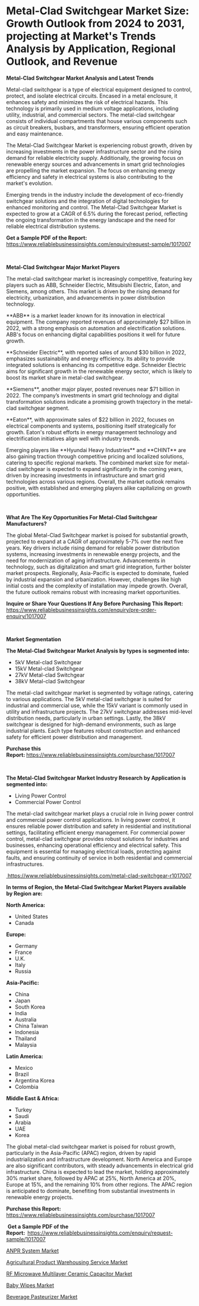 <p><h1>Metal-Clad Switchgear Market Size: Growth Outlook from 2024 to 2031, projecting at Market's Trends Analysis by Application, Regional Outlook, and Revenue</h1></p><p><strong>Metal-Clad Switchgear Market Analysis and Latest Trends</strong></p>
<p><p>Metal-clad switchgear is a type of electrical equipment designed to control, protect, and isolate electrical circuits. Encased in a metal enclosure, it enhances safety and minimizes the risk of electrical hazards. This technology is primarily used in medium voltage applications, including utility, industrial, and commercial sectors. The metal-clad switchgear consists of individual compartments that house various components such as circuit breakers, busbars, and transformers, ensuring efficient operation and easy maintenance.</p><p>The Metal-Clad Switchgear Market is experiencing robust growth, driven by increasing investments in the power infrastructure sector and the rising demand for reliable electricity supply. Additionally, the growing focus on renewable energy sources and advancements in smart grid technologies are propelling the market expansion. The focus on enhancing energy efficiency and safety in electrical systems is also contributing to the market's evolution. </p><p>Emerging trends in the industry include the development of eco-friendly switchgear solutions and the integration of digital technologies for enhanced monitoring and control. The Metal-Clad Switchgear Market is expected to grow at a CAGR of 6.5% during the forecast period, reflecting the ongoing transformation in the energy landscape and the need for reliable electrical distribution systems.</p></p>
<p><strong>Get a Sample PDF of the Report:&nbsp;</strong> <a href="https://www.reliablebusinessinsights.com/enquiry/request-sample/1017007?utm_campaign=1119&utm_medium=2&utm_source=Github&utm_content=ia&utm_term=04122024&utm_id=metal-clad-switchgear">https://www.reliablebusinessinsights.com/enquiry/request-sample/1017007</a></p>
<p>&nbsp;</p>
<p><strong>Metal-Clad Switchgear Major Market Players</strong></p>
<p><p>The metal-clad switchgear market is increasingly competitive, featuring key players such as ABB, Schneider Electric, Mitsubishi Electric, Eaton, and Siemens, among others. This market is driven by the rising demand for electricity, urbanization, and advancements in power distribution technology.</p><p>**ABB** is a market leader known for its innovation in electrical equipment. The company reported revenues of approximately $27 billion in 2022, with a strong emphasis on automation and electrification solutions. ABB's focus on enhancing digital capabilities positions it well for future growth.</p><p>**Schneider Electric**, with reported sales of around $30 billion in 2022, emphasizes sustainability and energy efficiency. Its ability to provide integrated solutions is enhancing its competitive edge. Schneider Electric aims for significant growth in the renewable energy sector, which is likely to boost its market share in metal-clad switchgear.</p><p>**Siemens**, another major player, posted revenues near $71 billion in 2022. The company’s investments in smart grid technology and digital transformation solutions indicate a promising growth trajectory in the metal-clad switchgear segment.</p><p>**Eaton**, with approximate sales of $22 billion in 2022, focuses on electrical components and systems, positioning itself strategically for growth. Eaton's robust efforts in energy management technology and electrification initiatives align well with industry trends.</p><p>Emerging players like **Hyundai Heavy Industries** and **CHINT** are also gaining traction through competitive pricing and localized solutions, catering to specific regional markets. The combined market size for metal-clad switchgear is expected to expand significantly in the coming years, driven by increasing investments in infrastructure and smart grid technologies across various regions. Overall, the market outlook remains positive, with established and emerging players alike capitalizing on growth opportunities.</p></p>
<p>&nbsp;</p>
<p><strong>What Are The Key Opportunities For Metal-Clad Switchgear Manufacturers?</strong></p>
<p><p>The global Metal-Clad Switchgear market is poised for substantial growth, projected to expand at a CAGR of approximately 5-7% over the next five years. Key drivers include rising demand for reliable power distribution systems, increasing investments in renewable energy projects, and the need for modernization of aging infrastructure. Advancements in technology, such as digitalization and smart grid integration, further bolster market prospects. Regionally, Asia-Pacific is expected to dominate, fueled by industrial expansion and urbanization. However, challenges like high initial costs and the complexity of installation may impede growth. Overall, the future outlook remains robust with increasing market opportunities.</p></p>
<p><strong>Inquire or Share Your Questions If Any Before Purchasing This Report:</strong> <a href="https://www.reliablebusinessinsights.com/enquiry/pre-order-enquiry/1017007?utm_campaign=1119&utm_medium=2&utm_source=Github&utm_content=ia&utm_term=04122024&utm_id=metal-clad-switchgear">https://www.reliablebusinessinsights.com/enquiry/pre-order-enquiry/1017007</a></p>
<p>&nbsp;</p>
<p><strong>Market Segmentation</strong></p>
<p><strong>The Metal-Clad Switchgear Market Analysis by types is segmented into:</strong></p>
<p><ul><li>5kV Metal-clad Switchgear</li><li>15kV Metal-clad Switchgear</li><li>27kV Metal-clad Switchgear</li><li>38kV Metal-clad Switchgear</li></ul></p>
<p><p>The metal-clad switchgear market is segmented by voltage ratings, catering to various applications. The 5kV metal-clad switchgear is suited for industrial and commercial use, while the 15kV variant is commonly used in utility and infrastructure projects. The 27kV switchgear addresses mid-level distribution needs, particularly in urban settings. Lastly, the 38kV switchgear is designed for high-demand environments, such as large industrial plants. Each type features robust construction and enhanced safety for efficient power distribution and management.</p></p>
<p><strong>Purchase this Report:&nbsp;</strong><a href="https://www.reliablebusinessinsights.com/purchase/1017007?utm_campaign=1119&utm_medium=2&utm_source=Github&utm_content=ia&utm_term=04122024&utm_id=metal-clad-switchgear">https://www.reliablebusinessinsights.com/purchase/1017007</a></p>
<p>&nbsp;</p>
<p><strong>The Metal-Clad Switchgear Market Industry Research by Application is segmented into:</strong></p>
<p><ul><li>Living Power Control</li><li>Commercial Power Control</li></ul></p>
<p><p>The metal-clad switchgear market plays a crucial role in living power control and commercial power control applications. In living power control, it ensures reliable power distribution and safety in residential and institutional settings, facilitating efficient energy management. For commercial power control, metal-clad switchgear provides robust solutions for industries and businesses, enhancing operational efficiency and electrical safety. This equipment is essential for managing electrical loads, protecting against faults, and ensuring continuity of service in both residential and commercial infrastructures.</p></p>
<p><a href="https://www.reliablebusinessinsights.com/metal-clad-switchgear-r1017007?utm_campaign=1119&utm_medium=2&utm_source=Github&utm_content=ia&utm_term=04122024&utm_id=metal-clad-switchgear">&nbsp;https://www.reliablebusinessinsights.com/metal-clad-switchgear-r1017007</a></p>
<p><strong>In terms of Region, the Metal-Clad Switchgear Market Players available by Region are:</strong></p>
<p>
    <p> <strong> North America: </strong>
        <ul>
            <li>United States</li>
            <li>Canada</li>
        </ul>
        </p> 
    <p> <strong> Europe: </strong>
        <ul>
            <li>Germany</li>
            <li>France</li>
            <li>U.K.</li>
            <li>Italy</li>
            <li>Russia</li>
        </ul>
        </p> 
    <p> <strong> Asia-Pacific: </strong>
        <ul>
            <li>China</li>
            <li>Japan</li>
            <li>South Korea</li>
            <li>India</li>
            <li>Australia</li>
            <li>China Taiwan</li>
            <li>Indonesia</li>
            <li>Thailand</li>
            <li>Malaysia</li>
        </ul>
        </p> 
    <p> <strong> Latin America: </strong>
        <ul>
            <li>Mexico</li>
            <li>Brazil</li>
            <li>Argentina Korea</li>
            <li>Colombia</li>
        </ul>
        </p> 
    <p> <strong> Middle East & Africa: </strong>
        <ul>
            <li>Turkey</li>
            <li>Saudi</li>
            <li>Arabia</li>
            <li>UAE</li>
            <li>Korea</li>
        </ul>
    </p>
    </p>
<p><p>The global metal-clad switchgear market is poised for robust growth, particularly in the Asia-Pacific (APAC) region, driven by rapid industrialization and infrastructure development. North America and Europe are also significant contributors, with steady advancements in electrical grid infrastructure. China is expected to lead the market, holding approximately 30% market share, followed by APAC at 25%, North America at 20%, Europe at 15%, and the remaining 10% from other regions. The APAC region is anticipated to dominate, benefiting from substantial investments in renewable energy projects.</p></p>
<p><strong>Purchase this Report: </strong><a href="https://www.reliablebusinessinsights.com/purchase/1017007?utm_campaign=1119&utm_medium=2&utm_source=Github&utm_content=ia&utm_term=04122024&utm_id=metal-clad-switchgear">https://www.reliablebusinessinsights.com/purchase/1017007</a></p>
<p>&nbsp;<strong>Get a Sample PDF of the Report:&nbsp;&nbsp;</strong><a href="https://www.reliablebusinessinsights.com/enquiry/request-sample/1017007?utm_campaign=1119&utm_medium=2&utm_source=Github&utm_content=ia&utm_term=04122024&utm_id=metal-clad-switchgear">https://www.reliablebusinessinsights.com/enquiry/request-sample/1017007</a></p>
<p><strong></strong></p>
<p><p><a href="https://www.linkedin.com/pulse/anpr-system-market-growth-competitive-landscape-segment-forecast-dpx9e?utm_campaign=1119&utm_medium=2&utm_source=Github&utm_content=ia&utm_term=04122024&utm_id=metal-clad-switchgear">ANPR System Market</a></p><p><a href="https://issuu.com/reportprime-2/docs/agricultural-product-warehousing-service-market-si?utm_campaign=1119&utm_medium=2&utm_source=Github&utm_content=ia&utm_term=04122024&utm_id=metal-clad-switchgear">Agricultural Product Warehousing Service Market</a></p><p><a href="https://issuu.com/reportprime-2/docs/rf-microwave-multilayer-ceramic-capacitor-market-s?utm_campaign=1119&utm_medium=2&utm_source=Github&utm_content=ia&utm_term=04122024&utm_id=metal-clad-switchgear">RF Microwave Multilayer Ceramic Capacitor Market</a></p><p><a href="https://github.com/gerdabatiskzv9/Market-Research-Report-List-1/blob/main/baby-wipes-market.md?utm_campaign=1119&utm_medium=2&utm_source=Github&utm_content=ia&utm_term=04122024&utm_id=metal-clad-switchgear">Baby Wipes Market</a></p><p><a href="https://www.linkedin.com/pulse/unveiling-market-trends-global-beverage-pasteurizer-growth-ydble?utm_campaign=1119&utm_medium=2&utm_source=Github&utm_content=ia&utm_term=04122024&utm_id=metal-clad-switchgear">Beverage Pasteurizer Market</a></p></p>